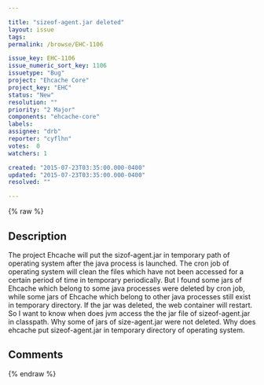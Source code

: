 ```yaml
---

title: "sizeof-agent.jar deleted"
layout: issue
tags: 
permalink: /browse/EHC-1106

issue_key: EHC-1106
issue_numeric_sort_key: 1106
issuetype: "Bug"
project: "Ehcache Core"
project_key: "EHC"
status: "New"
resolution: ""
priority: "2 Major"
components: "ehcache-core"
labels: 
assignee: "drb"
reporter: "cyflhn"
votes:  0
watchers: 1

created: "2015-07-23T03:35:00.000-0400"
updated: "2015-07-23T03:35:00.000-0400"
resolved: ""

---
```




{% raw %}



## Description

<div markdown="1" class="description">

The project Ehcache will put the sizof-agent.jar in temporary path of operating system after the java process is launched. The cron job of operating system will clean the files which have not been accessed for a certain period of time in temporary periodically. But I found some jars of Ehcache which belong to some java processes were deleted by cron job, while some jars of Ehcache which belong to other java processes still exist in temporary directory. If the jar was deleted, the web container will restart. So I want to know  when does jvm access the the jar file of sizeof-agent.jar in classpath. Why some of jars of size-agent.jar were not deleted.  Why does ehcache put sizeof-agent.jar in temporary directory of operating system.

</div>

## Comments



{% endraw %}
